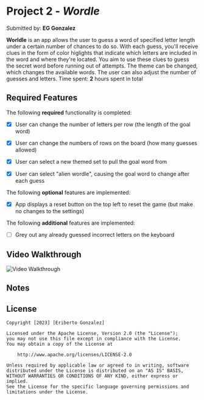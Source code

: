 # Project 2 - *Wordle*

Submitted by: **EG Gonzalez**

**Worldle** is an app allows the user to guess a word of specified letter length under a certain number of chances to do so. With each guess, you'll receive clues in the form of color higlights that indicate which letters are included in the word and where they're located. You aim to use these clues to guess the secret word before running out of attempts. The theme can be changed, which changes the available words. The user can also adjust the number of guesses and letters.
Time spent: **2** hours spent in total

## Required Features

The following **required** functionality is completed:

- [X] User can change the number of letters per row (the length of the goal word)
- [X] User can change the numbers of rows on the board (how many guesses allowed)
- [X] User can select a new themed set to pull the goal word from
- [X] User can select "alien wordle", causing the goal word to change after each guess


The following **optional** features are implemented:

- [X] App displays a reset button on the top left to reset the game (but make no changes to the settings)

The following **additional** features are implemented:

- [ ] Grey out any already guessed incorrect letters on the keyboard

## Video Walkthrough

<img src= 'Wordle_Walkthrough.mp4' title='Video Walkthrough' width='' alt='Video Walkthrough' />

## Notes



## License

    Copyright [2023] [Eriberto Gonzalez]

    Licensed under the Apache License, Version 2.0 (the "License");
    you may not use this file except in compliance with the License.
    You may obtain a copy of the License at

        http://www.apache.org/licenses/LICENSE-2.0

    Unless required by applicable law or agreed to in writing, software
    distributed under the License is distributed on an "AS IS" BASIS,
    WITHOUT WARRANTIES OR CONDITIONS OF ANY KIND, either express or implied.
    See the License for the specific language governing permissions and
    limitations under the License.
